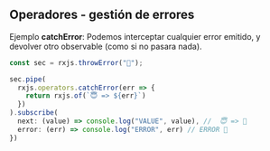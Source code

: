 ## Operadores - gestión de errores


Ejemplo **catchError**: Podemos interceptar cualquier error emitido, y devolver otro observable (como si no pasara nada).
```typescript
const sec = rxjs.throwError("👿");

sec.pipe(
  rxjs.operators.catchError(err => {
    return rxjs.of(`😇 => ${err}`)
  })
).subscribe(
  next: (value) => console.log("VALUE", value), //  😇 => 👿
  error: (err) => console.log("ERROR", err) // ERROR 👿
})
```